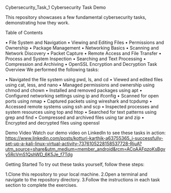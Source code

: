 Cybersecurity_Task_1
Cybersecurity Task Demo

This repository showcases a few fundamental cybersecurity tasks, demonstrating how they work.

Table of Contents

  • File System and Navigation
  • Viewing and Editing Files
  • Permissions and Ownership
  • Package Management
  • Networking Basics
  • Scanning and Network Discovery
  • Packet Capture
  • Remote Access and File Transfer
  • Process and System Inspection
  • Searching and Text Processing
  • Compression and Archiving
  • OpenSSL Encryption and Decryption
Task Overview We performed the following tasks:

   • Navigated the file system using pwd, ls, and cd
   • Viewed and edited files using cat, less, and nano
   • Managed permissions and ownership using chmod and chown
   • Installed and removed packages using apt
   • Configured networking settings using ip and ifconfig
   • Scanned for open ports using nmap
   • Captured packets using wireshark and tcpdump
   • Accessed remote systems using ssh and scp
   • Inspected processes and system resources using top and      htop
   • Searched for text patterns using grep and find
   • Compressed and archived files using tar and zip
   • Encrypted and decrypted files using openssl

Demo Video Watch our demo video on LinkedIn to see these tasks in action: https://www.linkedin.com/posts/kotturi-karthik-a63755365_i-successfully-set-up-a-kali-linux-virtual-activity-7376105228158537728-RjuA?utm_source=share&utm_medium=member_android&rcm=ACoAAFqzoKsBgvy5RcVmS1QshWD_6K5Je_f7Tdg

Getting Started To try out these tasks yourself, follow these steps:

   1.Clone this repository to your local machine.
   2.Open a terminal and navigate to the repository directory.
   3.Follow the instructions in each task section to complete the exercises.